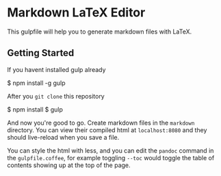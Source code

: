 # Markdown LaTeX Editor

This gulpfile will help you to generate markdown files with LaTeX.

## Getting Started

If you havent installed gulp already

$ npm install -g gulp

After you `git clone` this repository

$ npm install
$ gulp

And now you're good to go. Create markdown files in the `markdown` directory. You can view their compiled html at `localhost:8080` and they should live-reload when you save a file.

You can style the html with less, and you can edit the `pandoc` command in the `gulpfile.coffee`, for example toggling `--toc` would toggle the table of contents showing up at the top of the page.
